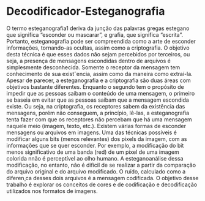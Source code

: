# Decodificador-Esteganografia

O termo esteganografia1 deriva da junção das palavras gregas estegano que significa “esconder ou mascarar”, e grafia, que significa “escrita”. Portanto, esteganografia pode ser compreendida como a arte de esconder informações, tornando-as ocultas, assim como a criptografia. O objetivo desta técnica é que esses dados não sejam percebidos por terceiros, ou seja, a presença de mensagens escondidas dentro de arquivos é simplesmente desconhecida. Somente o receptor da mensagem tem conhecimento de sua existˆencia, assim como da maneira como extraí-la. Apesar de parecer, a esteganografia e a criptografia são duas áreas com objetivos bastante diferentes. Enquanto o segundo tem o propósito de impedir que as pessoas saibam o conteúdo de uma mensagem, o primeiro se baseia em evitar que as pessoas saibam que a mensagem escondida existe. Ou seja, na criptografia, os receptores sabem da existência das mensagens, porém não conseguem, a princípio, lê-las, a esteganografia tenta fazer com que os receptores não percebam que há uma mensagem naquele meio (imagem, texto, etc.).
Existem várias formas de esconder mensagens ou arquivos em imagens. Uma das técnicas possíveis é modificar alguns bits (menos relevantes) dos pixels da imagem, com as informações que se quer esconder. Por exemplo, a modificação do bit menos significativo de uma banda (red) de um pixel de uma imagem colorida nnão é perceptível ao olho humano. A esteganoanálise dessa modificação, no entanto, não é difícil de se realizar a partir da comparação do arquivo original e do arquivo modificado. O ruído, calculado como a diferen¸ca desses dois arquivos é a mensagem codificada. O objetivo desse trabalho é explorar os conceitos de cores e de codificação e decodificação utilizados nos formatos de imagens.


